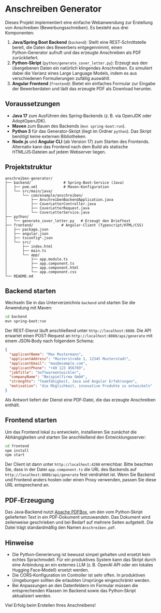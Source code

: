# Anschreiben Generator

Dieses Projekt implementiert eine einfache Webanwendung zur Erstellung von Anschreiben (Bewerbungsschreiben). Es besteht aus drei Komponenten:

1. **Java/Spring Boot Backend** (`backend`): Stellt eine REST‑Schnittstelle bereit, die Daten des Bewerbers entgegennimmt, einen Python‑Generator aufruft und das erzeugte Anschreiben als PDF zurückliefert.
2. **Python‑Skript** (`python/generate_cover_letter.py`): Erzeugt aus den übergebenen Daten ein natürlich klingendes Anschreiben. Es simuliert dabei die Varianz eines Large Language Models, indem es aus verschiedenen Formulierungen zufällig auswählt.
3. **Angular Frontend** (`frontend`): Bietet ein einfaches Formular zur Eingabe der Bewerberdaten und lädt das erzeugte PDF als Download herunter.

## Voraussetzungen

- **Java 17** zum Ausführen des Spring‑Backends (z. B. via OpenJDK oder AdoptOpenJDK).
- **Maven** zum Bauen des Backends (`mvn spring-boot:run`).
- **Python 3** für das Generator‑Skript (liegt im Ordner `python`). Das Skript benötigt keine externen Bibliotheken.
- **Node.js** und **Angular CLI** (ab Version 17) zum Starten des Frontends. Alternativ kann das Frontend nach dem Build als statische HTML/JS‑Dateien auf jedem Webserver liegen.

## Projektstruktur

```text
anschreiben-generator/
├── backend/               # Spring‑Boot‑Service (Java)
│   ├── pom.xml            # Maven‑Konfiguration
│   └── src/main/java/
│       └── com/example/anschreiben/
│           ├── AnschreibenBackendApplication.java
│           ├── CoverLetterController.java
│           ├── CoverLetterRequest.java
│           └── CoverLetterService.java
├── python/
│   └── generate_cover_letter.py   # Erzeugt den Brieftext
├── frontend/             # Angular‑Client (Typescript/HTML/CSS)
│   ├── package.json
│   ├── angular.json
│   ├── tsconfig*.json
│   └── src/
│       ├── index.html
│       ├── main.ts
│       └── app/
│           ├── app.module.ts
│           ├── app.component.ts
│           ├── app.component.html
│           └── app.component.css
└── README.md
```

## Backend starten

Wechseln Sie in das Unterverzeichnis `backend` und starten Sie die Anwendung mit Maven:

```bash
cd backend
mvn spring-boot:run
```

Der REST‑Dienst läuft anschließend unter `http://localhost:8080`. Die API erwartet einen POST‑Request an `http://localhost:8080/api/generate` mit einem JSON‑Body nach folgendem Schema:

```json
{
  "applicantName": "Max Mustermann",
  "applicantAddress": "Musterstraße 1, 12345 Musterstadt",
  "applicantEmail": "max@example.com",
  "applicantPhone": "+49 123 456789",
  "jobTitle": "Softwareentwickler",
  "companyName": "Beispielfirma GmbH",
  "strengths": "Teamfähigkeit, Java und Angular Erfahrungen",
  "motivation": "die Möglichkeit, innovative Produkte zu entwickeln"
}
```

Als Antwort liefert der Dienst eine PDF‑Datei, die das erzeugte Anschreiben enthält.

## Frontend starten

Um das Frontend lokal zu entwickeln, installieren Sie zunächst die Abhängigkeiten und starten Sie anschließend den Entwicklungsserver:

```bash
cd frontend
npm install
npm start
```

Der Client ist dann unter `http://localhost:4200` erreichbar. Bitte beachten Sie, dass in der Datei `app.component.ts` die URL des Backends auf `http://localhost:8080/api/generate` fest verdrahtet ist. Wenn Sie Backend und Frontend anders hosten oder einen Proxy verwenden, passen Sie diese URL entsprechend an.

## PDF‑Erzeugung

Das Java‑Backend nutzt [Apache PDFBox](https://pdfbox.apache.org/), um den vom Python‑Skript gelieferten Text in ein PDF‑Dokument umzuwandeln. Das Dokument wird zeilenweise geschrieben und bei Bedarf auf mehrere Seiten aufgeteilt. Die Datei trägt standardmäßig den Namen `Anschreiben.pdf`.

## Hinweise

- Die Python‑Generierung ist bewusst simpel gehalten und ersetzt kein echtes Sprachmodell. Für ein produktives System kann das Skript durch eine Anbindung an ein externes LLM (z. B. OpenAI API oder ein lokales Hugging Face‑Modell) ersetzt werden.
- Die CORS‑Konfiguration im Controller ist sehr offen. In produktiven Umgebungen sollten die erlaubten Ursprünge eingeschränkt werden.
- Bei Anpassungen an den Datenfeldern im Formular müssen die entsprechenden Klassen im Backend sowie das Python‑Skript aktualisiert werden.

Viel Erfolg beim Erstellen Ihres Anschreibens!